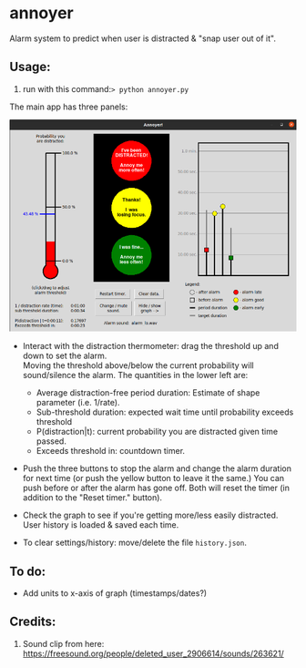 # annoyer
Alarm system to predict when user is distracted &amp; "snap user out of it".

## Usage:
1) run with this command:`> python annoyer.py`

The main app has three panels:

![Screenshot](https://github.com/andsmith/annoyer/blob/main/Screenshot.png?raw=true)

* Interact with the distraction thermometer:  drag the threshold up and down to set the alarm.  
  Moving the threshold above/below the current probability will sound/silence the alarm.  The quantities in the lower left are:
  * Average distraction-free period duration:  Estimate of shape parameter (i.e. 1/rate).
  * Sub-threshold duration:  expected wait time until probability exceeds threshold
  * P(distraction|t):  current probability you are distracted given time passed.
  * Exceeds threshold in:  countdown timer.
  
  
* Push the three buttons to stop the alarm and change the alarm duration for next time (or push the yellow button to leave it the same.)
You can push before or after the alarm has gone off.  Both will reset the timer (in addition to the "Reset timer." button).
  

* Check the graph to see if you're getting more/less easily distracted.  User history is loaded & saved each time. 

* To clear settings/history:  move/delete the file `history.json`.
## To do:
* Add units to x-axis of graph (timestamps/dates?)
## Credits:
1) Sound clip from here: https://freesound.org/people/deleted_user_2906614/sounds/263621/
